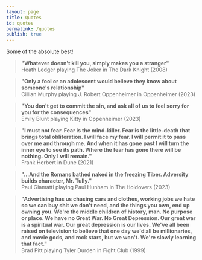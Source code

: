 ```yaml
---
layout: page
title: Quotes
id: quotes
permalink: /quotes
publish: true
---
```


Some of the absolute best!

> **"Whatever doesn't kill you, simply makes you a stranger"** \
> Heath Ledger playing The Joker in The Dark Knight (2008)

> **"Only a fool or an adolescent would believe they know about someone's relationship"** \
> Cillian Murphy playing J. Robert Oppenheimer in Oppenheimer (2023)

> **"You don't get to commit the sin, and ask all of us to feel sorry for you for the consequences"** \
> Emily Blunt playing Kitty in Oppenheimer (2023)

> **"I must not fear. Fear is the mind-killer. Fear is the little-death that brings total obliteration. I will face my fear. I will permit it to pass over me and through me. And when it has gone past I will turn the inner eye to see its path. Where the fear has gone there will be nothing. Only I will remain."** \
> Frank Herbert in Dune (2021)

> **"...And the Romans bathed naked in the freezing Tiber. Adversity builds character, Mr. Tully."** \
> Paul Giamatti playing Paul Hunham in The Holdovers (2023)

> **"Advertising has us chasing cars and clothes, working jobs we hate so we can buy shit we don't need, and the things you own, end up owning you. We're the middle children of history, man. No purpose or place. We have no Great War. No Great Depression. Our great war is a spiritual war. Our great depression is our lives. We've all been raised on television to believe that one day we'd all be millionaries, and movie gods, and rock stars, but we won't. We're slowly learning that fact."** \
> Brad Pitt playing Tyler Durden in Fight Club (1999)
